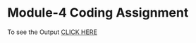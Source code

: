 # Module-4 Coding Assignment

To see the Output [CLICK HERE](https://chandrusekar05.github.io/Web-Development/Module4/index.html)

